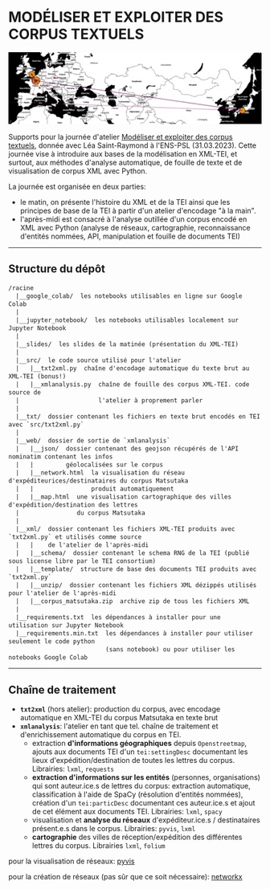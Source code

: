 # MODÉLISER ET EXPLOITER DES CORPUS TEXTUELS

![banner](./img/banner.png)

Supports pour la journée d'atelier [Modéliser et exploiter des corpus textuels](https://odhn.ens.psl.eu/evenements/atelier-modeliser-et-exploiter-des-corpus-textuels), donnée avec Léa Saint-Raymond à l'ENS-PSL (31.03.2023). Cette journée 
vise à introduire aux bases de la modélisation en XML-TEI, et surtout, aux méthodes d'analyse automatique,
de fouille de texte et de visualisation de corpus XML avec Python. 

La journée est organisée en deux parties:
- le matin, on présente l'histoire du XML et de la TEI ainsi que les principes de base de la TEI
  à partir d'un atelier d'encodage "à la main".
- l'après-midi est consacré à l'analyse outillée d'un corpus encodé en XML avec Python (analyse de 
  réseaux, cartographie, reconnaissance d'entités nommées, API, manipulation et fouille de documents
  TEI)

---

## Structure du dépôt

```
/racine
  |__google_colab/  les notebooks utilisables en ligne sur Google Colab
  |
  |__jupyter_notebook/  les notebooks utilisables localement sur Jupyter Notebook
  |
  |__slides/  les slides de la matinée (présentation du XML-TEI)
  |
  |__src/  le code source utilisé pour l'atelier
  |   |__txt2xml.py  chaîne d'encodage automatique du texte brut au XML-TEI (bonus!)
  |   |__xmlanalysis.py  chaîne de fouille des corpus XML-TEI. code source de
  |                      l'atelier à proprement parler
  |
  |__txt/  dossier contenant les fichiers en texte brut encodés en TEI avec `src/txt2xml.py`
  |  
  |__web/  dossier de sortie de `xmlanalysis`
  |   |__json/  dossier contenant des geojson récupérés de l'API nominatim contenant les infos
  |   |         géolocalisées sur le corpus
  |   |__network.html  la visualisation du réseau d'expéditeurices/destinataires du corpus Matsutaka
  |   |                produit automatiquement
  |   |__map.html  une visualisation cartographique des villes d'expédition/destination des lettres
  |                du corpus Matsutaka
  |
  |__xml/  dossier contenant les fichiers XML-TEI produits avec `txt2xml.py` et utilisés comme source
  |   |    de l'atelier de l'après-midi
  |   |__schema/  dossier contenant le schema RNG de la TEI (publié sous license libre par le TEI consortium)
  |   |__template/  structure de base des documents TEI produits avec `txt2xml.py`
  |   |__unzip/  dossier contenant les fichiers XML dézippés utilisés pour l'atelier de l'après-midi
  |   |__corpus_matsutaka.zip  archive zip de tous les fichiers XML
  |
  |__requirements.txt  les dépendances à installer pour une utilisation sur Jupyter Notebook
  |__requirements.min.txt  les dépendances à installer pour utiliser seulement le code python
                           (sans notebook) ou pour utiliser les notebooks Google Colab
```

---

## Chaîne de traitement

- **`txt2xml`** (hors atelier): production du corpus, avec encodage automatique en XML-TEI du corpus
  Matsutaka en texte brut
- **`xmlanalysis`**: l'atelier en tant que tel. chaîne de traitement et d'enrichissement automatique
  du corpus en TEI.
  - extraction **d'informations géographiques** depuis `Openstreetmap`, ajouts aux documents TEI d'un 
    `tei:settingDesc` documentant les lieux d'expédition/destination de toutes les lettres du corpus.
    Librairies: `lxml`, `requests`
  - **extraction d'informations sur les entités** (personnes, organisations) qui sont auteur.ice.s de lettres
    du corpus: extraction automatique, classification à l'aide de SpaCy (résolution d'entités nommées),
    création d'un `tei:particDesc` documentant ces auteur.ice.s et ajout de cet élément aux documents TEI.
    Librairies: `lxml`, `spacy`
  - visualisation et **analyse du réseaux** d'expéditeur.ice.s / destinataires présent.e.s dans le corpus.
    Librairies: `pyvis`, `lxml`
  - **cartographie** des villes de réception/expédition des différentes lettres du corpus. Librairies 
    `lxml`, `folium`

  
pour la visualisation de réseaux: [pyvis](https://pyvis.readthedocs.io/en/latest/tutorial.html)

pour la création de réseaux (pas sûr que ce soit nécessaire): [networkx](https://networkx.org/)
